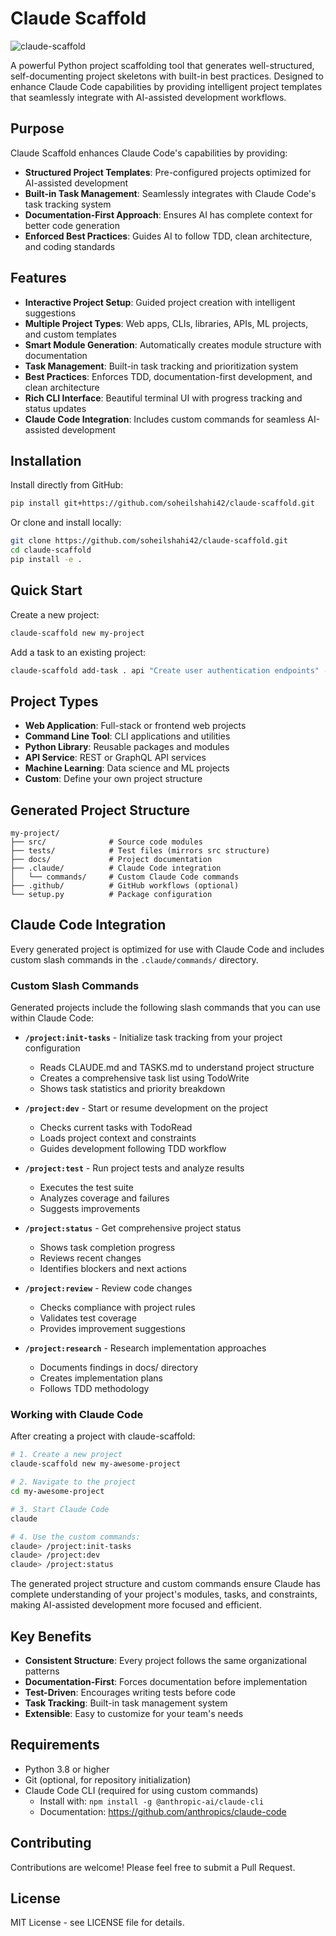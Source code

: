 # Claude Scaffold
![claude-scaffold](https://github.com/user-attachments/assets/01168397-4dff-40fc-92d9-274f1d1934c7)

A powerful Python project scaffolding tool that generates well-structured, self-documenting project skeletons with built-in best practices. Designed to enhance Claude Code capabilities by providing intelligent project templates that seamlessly integrate with AI-assisted development workflows.

## Purpose

Claude Scaffold enhances Claude Code's capabilities by providing:
- **Structured Project Templates**: Pre-configured projects optimized for AI-assisted development
- **Built-in Task Management**: Seamlessly integrates with Claude Code's task tracking system
- **Documentation-First Approach**: Ensures AI has complete context for better code generation
- **Enforced Best Practices**: Guides AI to follow TDD, clean architecture, and coding standards

## Features

- **Interactive Project Setup**: Guided project creation with intelligent suggestions
- **Multiple Project Types**: Web apps, CLIs, libraries, APIs, ML projects, and custom templates
- **Smart Module Generation**: Automatically creates module structure with documentation
- **Task Management**: Built-in task tracking and prioritization system
- **Best Practices**: Enforces TDD, documentation-first development, and clean architecture
- **Rich CLI Interface**: Beautiful terminal UI with progress tracking and status updates
- **Claude Code Integration**: Includes custom commands for seamless AI-assisted development

## Installation

Install directly from GitHub:

```bash
pip install git+https://github.com/soheilshahi42/claude-scaffold.git
```

Or clone and install locally:

```bash
git clone https://github.com/soheilshahi42/claude-scaffold.git
cd claude-scaffold
pip install -e .
```

## Quick Start

Create a new project:

```bash
claude-scaffold new my-project
```

Add a task to an existing project:

```bash
claude-scaffold add-task . api "Create user authentication endpoints" --priority high
```

## Project Types

- **Web Application**: Full-stack or frontend web projects
- **Command Line Tool**: CLI applications and utilities
- **Python Library**: Reusable packages and modules
- **API Service**: REST or GraphQL API services
- **Machine Learning**: Data science and ML projects
- **Custom**: Define your own project structure

## Generated Project Structure

```
my-project/
├── src/              # Source code modules
├── tests/            # Test files (mirrors src structure)
├── docs/             # Project documentation
├── .claude/          # Claude Code integration
│   └── commands/     # Custom Claude Code commands
├── .github/          # GitHub workflows (optional)
└── setup.py          # Package configuration
```

## Claude Code Integration

Every generated project is optimized for use with Claude Code and includes custom slash commands in the `.claude/commands/` directory.

### Custom Slash Commands

Generated projects include the following slash commands that you can use within Claude Code:

- **`/project:init-tasks`** - Initialize task tracking from your project configuration
  - Reads CLAUDE.md and TASKS.md to understand project structure
  - Creates a comprehensive task list using TodoWrite
  - Shows task statistics and priority breakdown
  
- **`/project:dev`** - Start or resume development on the project
  - Checks current tasks with TodoRead
  - Loads project context and constraints
  - Guides development following TDD workflow
  
- **`/project:test`** - Run project tests and analyze results
  - Executes the test suite
  - Analyzes coverage and failures
  - Suggests improvements
  
- **`/project:status`** - Get comprehensive project status
  - Shows task completion progress
  - Reviews recent changes
  - Identifies blockers and next actions
  
- **`/project:review`** - Review code changes
  - Checks compliance with project rules
  - Validates test coverage
  - Provides improvement suggestions
  
- **`/project:research`** - Research implementation approaches
  - Documents findings in docs/ directory
  - Creates implementation plans
  - Follows TDD methodology

### Working with Claude Code

After creating a project with claude-scaffold:

```bash
# 1. Create a new project
claude-scaffold new my-awesome-project

# 2. Navigate to the project
cd my-awesome-project

# 3. Start Claude Code
claude

# 4. Use the custom commands:
claude> /project:init-tasks
claude> /project:dev
claude> /project:status
```

The generated project structure and custom commands ensure Claude has complete understanding of your project's modules, tasks, and constraints, making AI-assisted development more focused and efficient.

## Key Benefits

- **Consistent Structure**: Every project follows the same organizational patterns
- **Documentation-First**: Forces documentation before implementation
- **Test-Driven**: Encourages writing tests before code
- **Task Tracking**: Built-in task management system
- **Extensible**: Easy to customize for your team's needs

## Requirements

- Python 3.8 or higher
- Git (optional, for repository initialization)
- Claude Code CLI (required for using custom commands)
  - Install with: `npm install -g @anthropic-ai/claude-cli`
  - Documentation: https://github.com/anthropics/claude-code

## Contributing

Contributions are welcome! Please feel free to submit a Pull Request.

## License

MIT License - see LICENSE file for details.
